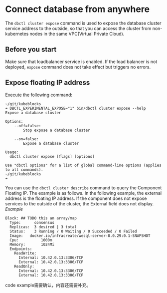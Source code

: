  # Connect database from anywhere 
The `dbctl cluster expose` command is used to expose the database cluster service address to the outside, so that you can access the cluster from non-kubernetes nodes in the same VPC(Virtual Private Cloud).

## Before you start
Make sure that loadbalancer service is enabled. If the load balancer is not deployed, `expose` command does not take effect but triggers no errors.

## Expose floating IP address
Execute the following command:
```
~/git/kubeblocks
➜ DBCTL_EXPERIMENTAL_EXPOSE="1" bin/dbctl cluster expose --help
Expose a database cluster

Options:
    --off=false:
        Stop expose a database cluster

    --on=false:
        Expose a database cluster

Usage:
  dbctl cluster expose [flags] [options]

Use "dbctl options" for a list of global command-line options (applies to all commands).
~/git/kubeblocks
➜
```
You can use the `dbctl cluster describe` command to query the Component Floating IP. The example is as follows. In the following example, the external address is the floating IP address. If the component does not expose services to the outside of the cluster, the External field does not display.
*Example*
```
Block: ## TODO this an array/map
  Type:      consensus
  Replicas:  3 desired | 3 total
  Status:    3 Running / 0 Waiting / 0 Succeeded / 0 Failed  
  Image:   docker.io/infracreate/wesql-server-8.0.29:0.1-SNAPSHOT
  Cpu:          1000m
  Memory:       1024Mi
  Endpoints:
    ReadWrite:
      Internal: 10.42.0.13:3306/TCP
      External: 10.42.0.13:3306/TCP
    ReadOnly:
      Internal: 10.42.0.13:3306/TCP 
      External: 10.42.0.13:3306/TCP  
```

code example需要确认，内容还需要补充。